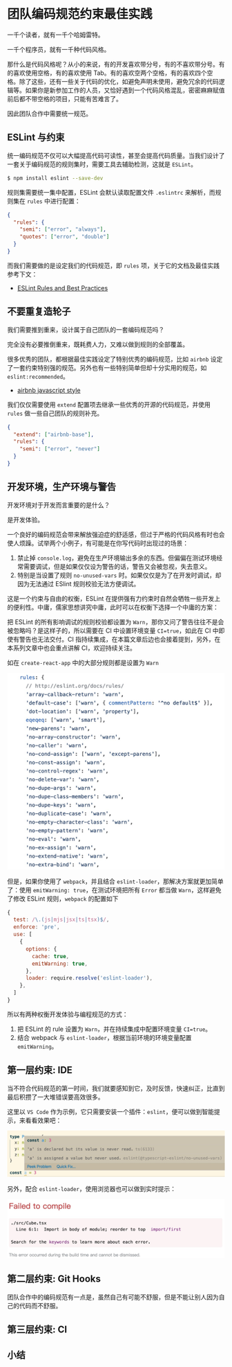 # 团队编码规范约束最佳实践

一千个读者，就有一千个哈姆雷特。

一千个程序员，就有一千种代码风格。

那什么是代码风格呢？从小的来说，有的开发喜欢带分号，有的不喜欢带分号。有的喜欢使用空格，有的喜欢使用 Tab。有的喜欢空两个空格，有的喜欢四个空格。除了这些，还有一些关于代码的优化，如避免声明未使用，避免冗余的代码逻辑等。如果你是新参加工作的人员，又恰好遇到一个代码风格混乱，密密麻麻赋值前后都不带空格的项目，只能有苦难言了。

因此团队合作中需要统一规范。

## ESLint 与约束

统一编码规范不仅可以大幅提高代码可读性，甚至会提高代码质量。当我们设计了一套关于编码规范的规则集时，需要工具去辅助检测，这就是 `ESLint`。

``` bash
$ npm install eslint --save-dev
```

规则集需要统一集中配置，ESLint 会默认读取配置文件 `.eslintrc` 来解析，而规则集在 `rules` 中进行配置：

``` json
{
  "rules": {
    "semi": ["error", "always"],
    "quotes": ["error", "double"]
  }
}
```

而我们需要做的是设定我们的代码规范，即 `rules` 项，关于它的文档及最佳实践参考下文：

+ [ESLint Rules and Best Practices](https://eslint.org/docs/rules/)

## 不要重复造轮子

我们需要推到重来，设计属于自己团队的一套编码规范吗？

完全没有必要推倒重来，既耗费人力，又难以做到规则的全部覆盖。

很多优秀的团队，都根据最佳实践设定了特别优秀的编码规范，比如 `airbnb` 设定了一套约束特别强的规范。另外也有一些特别简单但却十分实用的规范，如 `eslint:recommended`。

+ [airbnb javascript style](https://github.com/airbnb/javascript)

我们仅仅需要使用 `extend` 配置项去继承一些优秀的开源的代码规范，并使用 `rules` 做一些自己团队的规则补充。

``` json
{
  "extend": ["airbnb-base"],
  "rules": {
    "semi": ["error", "never"]
  }
}
```

## 开发环境，生产环境与警告

开发环境对于开发而言重要的是什么？

是开发体验。

一个良好的编码规范会带来解放强迫症的舒适感，但过于严格的代码风格有时也会使人烦躁。试举两个小例子，有可能是在你写代码时出现过的场景：

1. 禁止掉 `console.log`，避免在生产环境输出多余的东西。但偏偏在测试环境经常需要调试，但是如果仅仅设为警告的话，警告又会被忽视，失去意义。
1. 特别是当设置了规则 `no-unused-vars` 时。如果仅仅是为了在开发时调试，却因为无法通过 ESlint 规则校验无法方便调试。

这是一个约束与自由的权衡，ESLint 在提供强有力约束时自然会牺牲一些开发上的便利性。中庸，儒家思想讲究中庸，此时可以在权衡下选择一个中庸的方案：

把 ESLint 的所有影响调试的规则校验都设置为 `Warn`，那你又问了警告往往不是会被忽略吗？是这样子的，所以需要在 CI 中设置环境变量 `CI=true`，如此在 CI 中即使有警告也无法交付。CI 指持续集成，在本篇文章后边也会接着提到，另外，在本系列文章中也会重点讲解 CI，欢迎持续关注。

如在 `create-react-app` 中的大部分规则都是设置为 `Warn`

![](./assets/eslint.jpg)

但是，如果你使用了 `webpack`，并且结合 `eslint-loader`，那解决方案就更加简单了：使用 `emitWarning: true`，在测试环境把所有 `Error` 都当做 `Warn`，这样避免了修改 ESLint 规则，`webpack` 的配置如下

``` js
{
  test: /\.(js|mjs|jsx|ts|tsx)$/,
  enforce: 'pre',
  use: [
    {
      options: {
        cache: true,
        emitWarning: true,
      },
      loader: require.resolve('eslint-loader'),
    },
  ]
}
```

所以有两种权衡开发体验与编程规范的方式：

1. 把 ESLint 的 rule 设置为 `Warn`，并在持续集成中配置环境变量 `CI=true`。
1. 结合 webpack 与 `eslint-loader`，根据当前环境的环境变量配置 `emitWarning`。

## 第一层约束: IDE

当不符合代码规范的第一时间，我们就要感知到它，及时反馈，快速纠正，比直到最后积攒了一大堆错误要高效很多。

这里以 `VS Code` 作为示例，它只需要安装一个插件：`eslint`，便可以做到智能提示，来看看效果吧：

![](./assets/eslint-vscode.jpg)

另外，配合 `eslint-loader`，使用浏览器也可以做到实时提示：

![](./assets/eslint-tip.jpg)

## 第二层约束: Git Hooks

团队合作中的编码规范有一点是，虽然自己有可能不舒服，但是不能让别人因为自己的代码而不舒服。

## 第三层约束: CI

## 小结